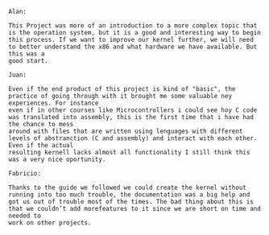 

	Alan: 
	
	This Project was more of an introduction to a more complex topic that is the operation system, but it is a good and interesting way to begin
	this process. If we want to improve our kernel further, we will need to better understand the x86 and what hardware we have available. But this was a
	good start.

	Juan: 

	Even if the end product of this project is kind of "basic", the practice of going through with it brought me some valuable ney experiences. For instance
	even if in other courses like Microcontrollers i could see hoy C code was translated into assembly, this is the first time that i have had the chance to mess
	around with files that are written using lenguages with different levels of abstranction (C and assembly) and interact with each other. Even if the actual 
	resulting kernell lacks almost all functionality I still think this was a very nice oportunity.

	Fabricio: 
	
	Thanks to the guide we followed we could create the kernel without running into too much trouble, the documentation was a big help and
	got us out of trouble most of the times. The bad thing about this is that we couldn’t add morefeatures to it since we are short on time and needed to
	work on other projects. 